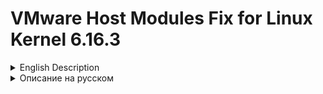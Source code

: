 # VMware Host Modules Fix for Linux Kernel 6.16.3

<details>
<summary>English Description</summary>

## Overview

This repository contains patched VMware host modules (`vmmon` and `vmnet`) designed to ensure compatibility with **Linux kernel 6.16.3-200.fc42.x86_64**. The provided fix addresses an issue in the `HostIF_SafeRDMSR` function by replacing the incorrect `rdmsrl_safe` call with `rdmsrq_safe`, enabling successful compilation and installation of VMware modules on modern Linux kernels.

## Problem

The original VMware host modules fail to compile or install correctly on Linux kernel 6.16.3 due to an issue in the `HostIF_SafeRDMSR` function, which handles Model-Specific Register (MSR) reads. The function, located in the `vmmon` module, incorrectly used `rdmsrl_safe`, leading to errors or unreliable behavior on Linux.

Here is the original code with the issue:

```c
/*
 *-----------------------------------------------------------------------------
 *
 * HostIF_SafeRDMSR --
 *
 *      Attempt to read a MSR, and handle the exception if the MSR
 *      is unimplemented.
 *
 * Results:
 *      0 if successful, and MSR value is returned via *val.
 *
 *      If the MSR is unimplemented, *val is set to 0, and a
 *      non-zero value is returned: -1 for Win32, -EIO for Linux,
 *      and 1 for MacOS.
 *
 * Side effects:
 *      None
 *
 *-----------------------------------------------------------------------------
 */
int
HostIF_SafeRDMSR(unsigned int msr,   // IN
                 uint64 *val)        // OUT: MSR value
{
   int err;
   u64 v;

   err = rdmsrl_safe(msr, &v);
   *val = (err == 0) ? v : 0;  // Linux corrupts 'v' on error

   return err;
}
```

The use of `rdmsrl_safe` was incorrect for the intended MSR read operation, causing compilation or runtime issues on Linux kernel 6.16.3.

## Solution

The patched version of the VMware host modules in this repository replaces `rdmsrl_safe` with `rdmsrq_safe`, ensuring proper handling of MSR reads. The corrected code is as follows:

```c
int
HostIF_SafeRDMSR(unsigned int msr,   // IN
                 uint64 *val)        // OUT: MSR value
{
  int err;
  u64 v;

  err = rdmsrq_safe(msr, &v);
  *val = (err == 0) ? v : 0;  // Linux corrupts 'v' on error

  return err;
}
```

This fix ensures that the modules compile and install without errors, enabling seamless operation of VMware Workstation Pro on Fedora 42.

## Installation

1. Clone this repository:
   ```bash
   git clone https://github.com/vsemke/vmware-host-modules.git
   cd vmware-host-modules
   ```

2. Build and install the modules:
   ```bash
   make
   sudo make install
   ```

3. Create tar archives for the modules and copy them to the VMware modules directory:
   ```bash
   tar -cf vmmon.tar vmmon-only
   tar -cf vmnet.tar vmnet-only
   sudo cp -v vmmon.tar vmnet.tar /usr/lib/vmware/modules/source/
   ```

4. Configure and install VMware modules:
   ```bash
   sudo vmware-modconfig --console --install-all
   ```

5. Verify that the VMware services are running:
   ```bash
   sudo systemctl restart vmware
   sudo systemctl status vmware
   ```

## Compatibility

- **Linux Kernel**: 6.16.3-200.fc42.x86_64
- **Distribution**: Fedora 42
- **VMware Version**: Tested with VMware Workstation 17 Pro (17.6.3 build-24583834)

## License

The code in this repository is based on VMware's open-source host modules and is distributed under the same license as the original source. See the `LICENSE` file for details.

## Contributing

Feel free to submit issues or pull requests if you encounter problems or have improvements to suggest. Ensure that any contributions are compatible with the target kernel version and follow the existing code style.

</details>

<details>
<summary>Описание на русском</summary>

## Обзор

Этот репозиторий содержит исправленные модули хоста VMware (`vmmon` и `vmnet`), обеспечивающие совместимость с **ядром Linux 6.16.3-200.fc42.x86_64**. Исправление устраняет проблему в функции `HostIF_SafeRDMSR`, заменяя некорректный вызов `rdmsrl_safe` на `rdmsrq_safe`, что позволяет успешно компилировать и устанавливать модули VMware на современных ядрах Linux.

## Проблема

Оригинальные модули хоста VMware не компилируются и не устанавливаются корректно на ядре Linux 6.16.3 из-за ошибки в функции `HostIF_SafeRDMSR`, которая отвечает за чтение регистров MSR (Model-Specific Register). Функция, расположенная в модуле `vmmon`, использовала `rdmsrl_safe`, что приводило к ошибкам компиляции или нестабильному поведению.

Исходный код с проблемой:

```c
/*
 *-----------------------------------------------------------------------------
 *
 * HostIF_SafeRDMSR --
 *
 *      Attempt to read a MSR, and handle the exception if the MSR
 *      is unimplemented.
 *
 * Results:
 *      0 if successful, and MSR value is returned via *val.
 *
 *      If the MSR is unimplemented, *val is set to 0, and a
 *      non-zero value is returned: -1 for Win32, -EIO for Linux,
 *      and 1 for MacOS.
 *
 * Side effects:
 *      None
 *
 *-----------------------------------------------------------------------------
 */
int
HostIF_SafeRDMSR(unsigned int msr,   // IN
                 uint64 *val)        // OUT: MSR value
{
   int err;
   u64 v;

   err = rdmsrl_safe(msr, &v);
   *val = (err == 0) ? v : 0;  // Linux corrupts 'v' on error

   return err;
}
```

Использование `rdmsrl_safe` было некорректным для операции чтения MSR, что вызывало проблемы на ядре Linux 6.16.3.

## Решение

Исправленная версия модулей VMware в этом репозитории заменяет `rdmsrl_safe` на `rdmsrq_safe`, обеспечивая корректную обработку чтения MSR. Исправленный код:

```c
int
HostIF_SafeRDMSR(unsigned int msr,   // IN
                 uint64 *val)        // OUT: MSR value
{
  int err;
  u64 v;

  err = rdmsrq_safe(msr, &v);
  *val = (err == 0) ? v : 0;  // Linux corrupts 'v' on error

  return err;
}
```

Этот фикс гарантирует, что модули компилируются и устанавливаются без ошибок, обеспечивая стабильную работу VMware Workstation Pro на Fedora 42.

## Установка

1. Склонируйте репозиторий:
   ```bash
   git clone https://github.com/vsemke/vmware-host-modules.git
   cd vmware-host-modules
   ```

2. Скомпилируйте и установите модули:
   ```bash
   make
   sudo make install
   ```

3. Создайте архивы для модулей и скопируйте их в директорию VMware:
   ```bash
   tar -cf vmmon.tar vmmon-only
   tar -cf vmnet.tar vmnet-only
   sudo cp -v vmmon.tar vmnet.tar /usr/lib/vmware/modules/source/
   ```

4. Настройте и установите модули VMware:
   ```bash
   sudo vmware-modconfig --console --install-all
   ```

5. Проверьте, что службы VMware запущены:
   ```bash
   sudo systemctl restart vmware
   sudo systemctl status vmware
   ```

## Совместимость

- **Ядро Linux**: 6.16.3-200.fc42.x86_64
- **Д дро**: Fedora 42
- **Версия VMware**: Протестировано с VMware Workstation 17 Pro (17.6.3 build-24583834)

## Лицензия

Код в этом репозитории основан на открытых исходных кодах модулей VMware и распространяется под той же лицензией. Подробности см. в файле `LICENSE`.

## Вклад в проект

Приглашаем сообщать о проблемах или предлагать улучшения через issues или pull requests. Убедитесь, что ваши изменения совместимы с целевой версией ядра и соответствуют стилю кода.

</details>